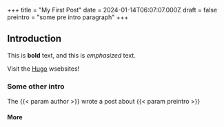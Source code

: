 +++
title = "My First Post"
date = 2024-01-14T06:07:07.000Z
draft = false
preintro = "some pre intro paragraph"
+++

## Introduction

This is **bold** text, and this is *emphasized* text.

Visit the [Hugo](https://gohugo.io) wsebsites!

### Some other intro

The {{< param author >}} wrote a post about {{< param preintro >}}

#### More